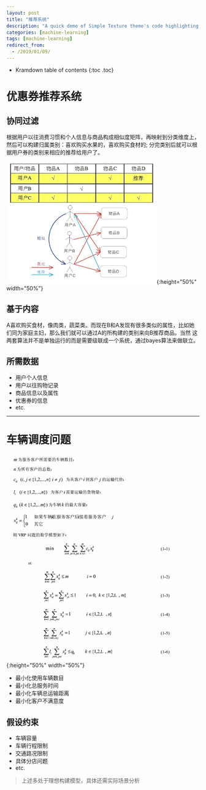 ```yaml
---
layout: post
title: "推荐系统"
description: "A quick demo of Simple Texture theme's code highlighting features"
categories: [machine-learning]
tags: [machine-learning]
redirect_from:
  - /2019/01/09/
---
```


* Kramdown table of contents
{:toc .toc}

# 优惠券推荐系统


## 协同过滤
根据用户以往消费习惯和个人信息与商品构成相似度矩阵，再映射到分类维度上，然后可以构建归属类别：喜欢购买水果的，喜欢购买食材的;
分完类别后就可以根据用户券的类别来相应的推荐给用户了。

![alt text](/assets/attached/pic47.PNG "hmm"){:height="50%" width="50%"}


## 基于内容
A喜欢购买食材，像肉类，蔬菜类。而现在B和A发现有很多类似的属性，比如她们同为家庭主妇，那么我们就可以通过A的所构建的类别来向B推荐商品。当然
这两套算法并不是单独运行的而是需要级联成一个系统，通过bayes算法来做联立。

## 所需数据
* 用户个人信息
* 用户以往购物记录
* 商品信息以及属性
* 优惠券的信息
* etc.
***
# 车辆调度问题
![alt text](/assets/attached/pic48.PNG "hmm"){:height="50%" width="50%"}

* 最小化使用车辆数目
* 最小化总服务时间
* 最小化车辆总运输距离
* 最小化客户不满意度

## 假设约束
* 车辆容量
* 车辆行程限制
* 交通路况限制
* 具体分店问题
* etc.

> 上述多处于理想构建模型，具体还需实际场景分析
